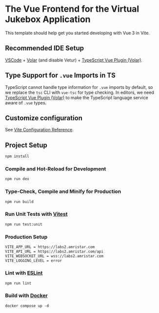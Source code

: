 #  The Vue Frontend for the Virtual Jukebox Application

This template should help get you started developing with Vue 3 in Vite.

## Recommended IDE Setup

[VSCode](https://code.visualstudio.com/) + [Volar](https://marketplace.visualstudio.com/items?itemName=Vue.volar) (and disable Vetur) + [TypeScript Vue Plugin (Volar)](https://marketplace.visualstudio.com/items?itemName=Vue.vscode-typescript-vue-plugin).

## Type Support for `.vue` Imports in TS

TypeScript cannot handle type information for `.vue` imports by default, so we replace the `tsc` CLI with `vue-tsc` for type checking. In editors, we need [TypeScript Vue Plugin (Volar)](https://marketplace.visualstudio.com/items?itemName=Vue.vscode-typescript-vue-plugin) to make the TypeScript language service aware of `.vue` types.


## Customize configuration

See [Vite Configuration Reference](https://vitejs.dev/config/).

## Project Setup

```sh
npm install
```

### Compile and Hot-Reload for Development

```sh
npm run dev
```

### Type-Check, Compile and Minify for Production

```sh
npm run build
```

### Run Unit Tests with [Vitest](https://vitest.dev/)

```sh
npm run test:unit
```
### Production Setup

```sh
VITE_APP_URL = https://labs2.amristar.com
VITE_API_URL = https://labs2.amristar.com/api
VITE_WEBSOCKET_URL = wss://labs2.amristar.com
VITE_LOGGING_LEVEL = error
```

### Lint with [ESLint](https://eslint.org/)

```sh
npm run lint
```

### Build with [Docker](https://www.docker.com/)

``` 
docker compose up -d
```